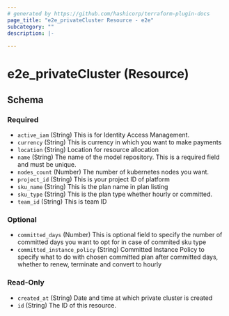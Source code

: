 ```yaml
---
# generated by https://github.com/hashicorp/terraform-plugin-docs
page_title: "e2e_privateCluster Resource - e2e"
subcategory: ""
description: |-
  
---
```


# e2e_privateCluster (Resource)





<!-- schema generated by tfplugindocs -->
## Schema

### Required

- `active_iam` (String) This is for Identity Access Management.
- `currency` (String) This is currency in which you want to make payments
- `location` (String) Location for resource allocation
- `name` (String) The name of the model repository. This is a required field and must be unique.
- `nodes_count` (Number) The number of kubernetes nodes you want.
- `project_id` (String) This is your project ID of platform
- `sku_name` (String) This is the plan name in plan listing
- `sku_type` (String) This is the plan type whether hourly or committed.
- `team_id` (String) This is team ID

### Optional

- `committed_days` (Number) This is optional field to specify the number of committed days you want to opt for in case of commited sku type
- `committed_instance_policy` (String) Committed Instance Policy to specify what to do with chosen committed plan after committed days, whether to renew, terminate and convert to hourly

### Read-Only

- `created_at` (String) Date and time at which private cluster is created
- `id` (String) The ID of this resource.
